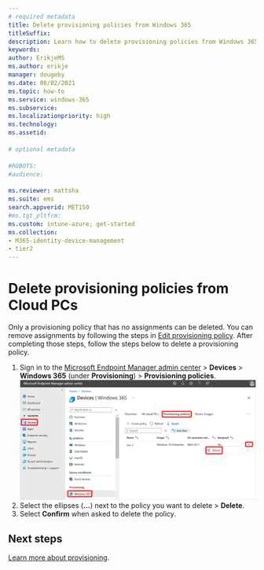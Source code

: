 ```yaml
---
# required metadata
title: Delete provisioning policies from Windows 365
titleSuffix:
description: Learn how to delete provisioning policies from Windows 365 devices.
keywords:
author: ErikjeMS  
ms.author: erikje
manager: dougeby
ms.date: 08/02/2021
ms.topic: how-to
ms.service: windows-365
ms.subservice:
ms.localizationpriority: high
ms.technology:
ms.assetid: 

# optional metadata

#ROBOTS:
#audience:

ms.reviewer: mattsha
ms.suite: ems
search.appverid: MET150
#ms.tgt_pltfrm:
ms.custom: intune-azure; get-started
ms.collection:
- M365-identity-device-management
- tier2
---
```


# Delete provisioning policies from Cloud PCs

Only a provisioning policy that has no assignments can be deleted. You can remove assignments by following the steps in [Edit provisioning policy](edit-provisioning-policy.md). After completing those steps, follow the steps below to delete a provisioning policy.

1. Sign in to the [Microsoft Endpoint Manager admin center](https://go.microsoft.com/fwlink/?linkid=2109431) > **Devices** > **Windows 365** (under **Provisioning**) > **Provisioning policies**.
![Screenshot of delete policy](./media/delete-provisioning-policy/delete-policy.png)
2. Select the ellipses (**…**) next to the policy you want to delete > **Delete**.
3. Select **Confirm** when asked to delete the policy.

<!-- ########################## -->
## Next steps

[Learn more about provisioning](provisioning.md).
